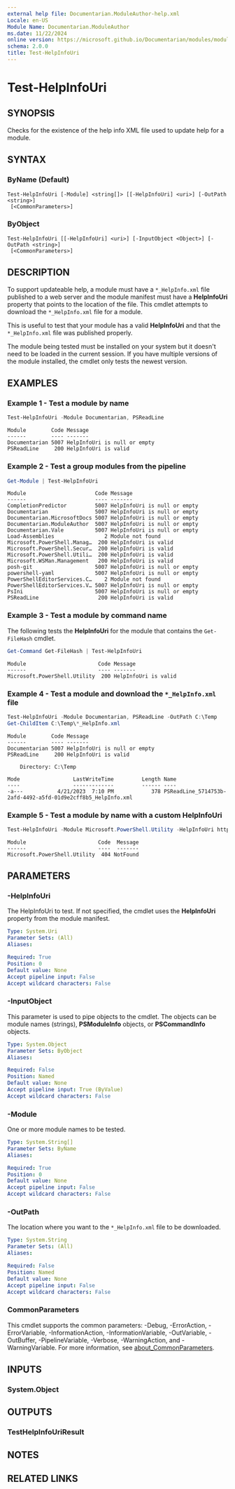 ```yaml
---
external help file: Documentarian.ModuleAuthor-help.xml
Locale: en-US
Module Name: Documentarian.ModuleAuthor
ms.date: 11/22/2024
online version: https://microsoft.github.io/Documentarian/modules/moduleauthor/reference/cmdlets/test-helpinfouri
schema: 2.0.0
title: Test-HelpInfoUri
---
```

# Test-HelpInfoUri

## SYNOPSIS

Checks for the existence of the help info XML file used to update help for a module.

## SYNTAX

### ByName (Default)

```
Test-HelpInfoUri [-Module] <string[]> [[-HelpInfoUri] <uri>] [-OutPath <string>]
 [<CommonParameters>]
```

### ByObject

```
Test-HelpInfoUri [[-HelpInfoUri] <uri>] [-InputObject <Object>] [-OutPath <string>]
 [<CommonParameters>]
```

## DESCRIPTION

To support updateable help, a module must have a `*_HelpInfo.xml` file published to a web server
and the module manifest must have a **HelpInfoUri** property that points to the location of the
file. This cmdlet attempts to download the `*_HelpInfo.xml` file for a module.

This is useful to test that your module has a valid **HelpInfoUri** and that the `*_HelpInfo.xml`
file was published properly.

The module being tested must be installed on your system but it doesn't need to be loaded in the
current session. If you have multiple versions of the module installed, the cmdlet only tests the
newest version.

## EXAMPLES

### Example 1 - Test a module by name

```powershell
Test-HelpInfoUri -Module Documentarian, PSReadLine
```

```Output
Module        Code Message
------        ---- -------
Documentarian 5007 HelpInfoUri is null or empty
PSReadLine     200 HelpInfoUri is valid
```

### Example 2 - Test a group modules from the pipeline

```powershell
Get-Module | Test-HelpInfoUri
```

```Output
Module                      Code Message
------                      ---- -------
CompletionPredictor         5007 HelpInfoUri is null or empty
Documentarian               5007 HelpInfoUri is null or empty
Documentarian.MicrosoftDocs 5007 HelpInfoUri is null or empty
Documentarian.ModuleAuthor  5007 HelpInfoUri is null or empty
Documentarian.Vale          5007 HelpInfoUri is null or empty
Load-Assemblies                2 Module not found
Microsoft.PowerShell.Manag…  200 HelpInfoUri is valid
Microsoft.PowerShell.Secur…  200 HelpInfoUri is valid
Microsoft.PowerShell.Utili…  200 HelpInfoUri is valid
Microsoft.WSMan.Management   200 HelpInfoUri is valid
posh-git                    5007 HelpInfoUri is null or empty
powershell-yaml             5007 HelpInfoUri is null or empty
PowerShellEditorServices.C…    2 Module not found
PowerShellEditorServices.V… 5007 HelpInfoUri is null or empty
PsIni                       5007 HelpInfoUri is null or empty
PSReadLine                   200 HelpInfoUri is valid
```

### Example 3 - Test a module by command name

The following tests the **HelpInfoUri** for the module that contains the `Get-FileHash` cmdlet.

```powershell
Get-Command Get-FileHash | Test-HelpInfoUri
```

```Output
Module                       Code Message
------                       ---- -------
Microsoft.PowerShell.Utility  200 HelpInfoUri is valid
```

### Example 4 - Test a module and download the `*_HelpInfo.xml` file

```powershell
Test-HelpInfoUri -Module Documentarian, PSReadLine -OutPath C:\Temp
Get-ChildItem C:\Temp\*_HelpInfo.xml
```

```Output
Module        Code Message
------        ---- -------
Documentarian 5007 HelpInfoUri is null or empty
PSReadLine     200 HelpInfoUri is valid

    Directory: C:\Temp

Mode                 LastWriteTime         Length Name
----                 -------------         ------ ----
-a---           4/21/2023  7:10 PM            378 PSReadLine_5714753b-2afd-4492-a5fd-01d9e2cff8b5_HelpInfo.xml
```

### Example 5 - Test a module by name with a custom HelpInfoUri

```powershell
Test-HelpInfoUri -Module Microsoft.PowerShell.Utility -HelpInfoUri https://aka.ms/powershell80-help
```

```Output
Module                       Code  Message
------                       ----  -------
Microsoft.PowerShell.Utility  404 NotFound
```

## PARAMETERS

### -HelpInfoUri

The HelpInfoUri to test. If not specified, the cmdlet uses the **HelpInfoUri** property from the
module manifest.

```yaml
Type: System.Uri
Parameter Sets: (All)
Aliases:

Required: True
Position: 0
Default value: None
Accept pipeline input: False
Accept wildcard characters: False
```

### -InputObject

This parameter is used to pipe objects to the cmdlet. The objects can be module names (strings),
**PSModuleInfo** objects, or **PSCommandInfo** objects.

```yaml
Type: System.Object
Parameter Sets: ByObject
Aliases:

Required: False
Position: Named
Default value: None
Accept pipeline input: True (ByValue)
Accept wildcard characters: False
```

### -Module

One or more module names to be tested.

```yaml
Type: System.String[]
Parameter Sets: ByName
Aliases:

Required: True
Position: 0
Default value: None
Accept pipeline input: False
Accept wildcard characters: False
```

### -OutPath

The location where you want to the `*_HelpInfo.xml` file to be downloaded.

```yaml
Type: System.String
Parameter Sets: (All)
Aliases:

Required: False
Position: Named
Default value: None
Accept pipeline input: False
Accept wildcard characters: False
```

### CommonParameters

This cmdlet supports the common parameters: -Debug, -ErrorAction, -ErrorVariable,
-InformationAction, -InformationVariable, -OutVariable, -OutBuffer, -PipelineVariable, -Verbose,
-WarningAction, and -WarningVariable. For more information, see
[about_CommonParameters](http://go.microsoft.com/fwlink/?LinkID=113216).

## INPUTS

### System.Object

## OUTPUTS

### TestHelpInfoUriResult

## NOTES

## RELATED LINKS
